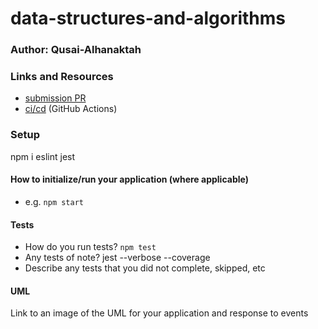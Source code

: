 # data-structures-and-algorithms

### Author: Qusai-Alhanaktah

### Links and Resources

- [submission PR](https://github.com/401-advanced-javascript-qusaiAlhanaktah/data-structures-and-algorithms/pull/13)
- [ci/cd](https://github.com/401-advanced-javascript-qusaiAlhanaktah/data-structures-and-algorithms/actions) (GitHub Actions)


### Setup
npm i eslint jest
#### How to initialize/run your application (where applicable)

- e.g. `npm start`

#### Tests

- How do you run tests?
    `npm test`
- Any tests of note?
    jest --verbose --coverage
- Describe any tests that you did not complete, skipped, etc

#### UML

Link to an image of the UML for your application and response to events